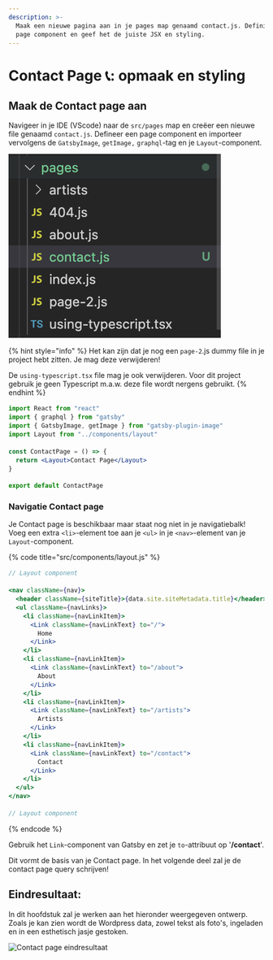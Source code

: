 ```yaml
---
description: >-
  Maak een nieuwe pagina aan in je pages map genaamd contact.js. Definieer een
  page component en geef het de juiste JSX en styling.
---
```


# Contact Page 📞: opmaak en styling

## Maak de Contact page aan

Navigeer in je IDE (VScode) naar de `src/pages` map en creëer een nieuwe file genaamd `contact.js`. Defineer een page component en importeer vervolgens de `GatsbyImage`, `getImage,` `graphql`-tag en je `Layout`-component.

![](<../../.gitbook/assets/image (155).png>)

{% hint style="info" %}
Het kan zijn dat je nog een `page-2`.js dummy file in je project hebt zitten. Je mag deze verwijderen!

De `using-typescript.tsx` file mag je ook verwijderen. Voor dit project gebruik je geen Typescript m.a.w. deze file wordt nergens gebruikt.
{% endhint %}

```jsx
import React from "react"
import { graphql } from "gatsby"
import { GatsbyImage, getImage } from "gatsby-plugin-image"
import Layout from "../components/layout"

const ContactPage = () => {
  return <Layout>Contact Page</Layout>
}

export default ContactPage
```

### Navigatie Contact page

Je Contact page is beschikbaar maar staat nog niet in je navigatiebalk! Voeg een extra `<li>`-element toe aan je `<ul>` in je `<nav>`-element van je `Layout`-component.

{% code title="src/components/layout.js" %}
```jsx
// Layout component

<nav className={nav}>
  <header className={siteTitle}>{data.site.siteMetadata.title}</header>
  <ul className={navLinks}>
    <li className={navLinkItem}>
      <Link className={navLinkText} to="/">
        Home
      </Link>
    </li>
    <li className={navLinkItem}>
      <Link className={navLinkText} to="/about">
        About
      </Link>
    </li>
    <li className={navLinkItem}>
      <Link className={navLinkText} to="/artists">
        Artists
      </Link>
    </li>
    <li className={navLinkItem}>
      <Link className={navLinkText} to="/contact">
        Contact
      </Link>
    </li>
  </ul>
</nav>

// Layout component
```
{% endcode %}

Gebruik het `Link`-component van Gatsby en zet je `to`-attribuut op '**/contact**'.

Dit vormt de basis van je Contact page. In het volgende deel zal je de contact page query schrijven!

## Eindresultaat:

In dit hoofdstuk zal je werken aan het hieronder weergegeven ontwerp. Zoals je kan zien wordt de Wordpress data, zowel tekst als foto's, ingeladen en in een esthetisch jasje gestoken.

![Contact page eindresultaat](<../../.gitbook/assets/localhost\_8000\_contact (1).png>)
